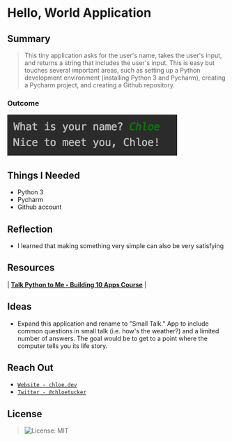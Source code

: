 # Hello, World Application
## Summary
> This tiny application asks for the user's name, takes the user's input, and returns a string that includes the user's input. This is easy but touches several important areas, such as setting up a Python development environment (installing Python 3 and Pycharm), creating a Pycharm project, and creating a Github repository.
### Outcome
[![PROJECT SUMMARY](https://raw.githubusercontent.com/chloetucker/Hello-World/master/Project%20Screenshot.png)]()

## Things I Needed
- Python 3
- Pycharm
- Github account

## Reflection
- I learned that making something very simple can also be very satisfying

## Resources
| <a href="https://github.com/mikeckennedy/python-jumpstart-course-demos" target="_blank">**Talk Python to Me - Building 10 Apps Course**</a> |

## Ideas
- Expand this application and rename to "Small Talk." App to include common questions in small talk (i.e. how's the weather?) and a limited number of answers. The goal would be to get to a point where the computer tells you its life story.

## Reach Out
- <a href="https://chloe.dev/" target="_blank">`Website - chloe.dev`</a>
- <a href="https://twitter.com/_chloetucker" target="_blank">`Twitter - @chloetucker`</a>

## License
> ![License: MIT](https://img.shields.io/badge/License-MIT-blue.svg)

